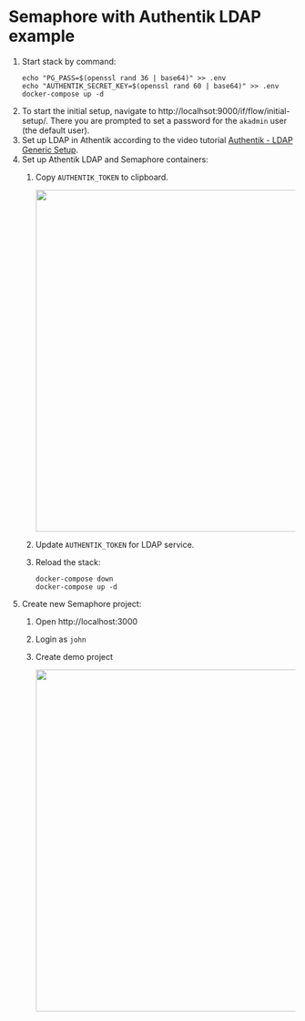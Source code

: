 # Semaphore with Authentik LDAP example


1. Start stack by command:
   ```
   echo "PG_PASS=$(openssl rand 36 | base64)" >> .env
   echo "AUTHENTIK_SECRET_KEY=$(openssl rand 60 | base64)" >> .env
   docker-compose up -d
   ```
2. To start the initial setup, navigate to http://localhsot:9000/if/flow/initial-setup/. 
   There you are prompted to set a password for the `akadmin` user (the default user).
3. Set up LDAP in Athentik according to the video tutorial [Authentik - LDAP Generic Setup](https://youtu.be/RtPKMMKRT_E).
4. Set up Athentik LDAP and Semaphore containers:
   1. Copy `AUTHENTIK_TOKEN` to clipboard.
      
      <img src="https://github.com/semaphoreui/semaphore/assets/914224/9e08d4cc-4526-4ace-8b45-2c065188857b" width="600">

   2. Update `AUTHENTIK_TOKEN` for LDAP service.
   3. Reload the stack:
      ```
      docker-compose down
      docker-compose up -d
      ```
5. Create new Semaphore project:
    1. Open http://localhost:3000
    2. Login as `john`
    3. Create demo project

       <img src="https://github.com/semaphoreui/semaphore/assets/914224/98b780a7-bfbc-4b45-941f-7dd6ca337685" width="600">
